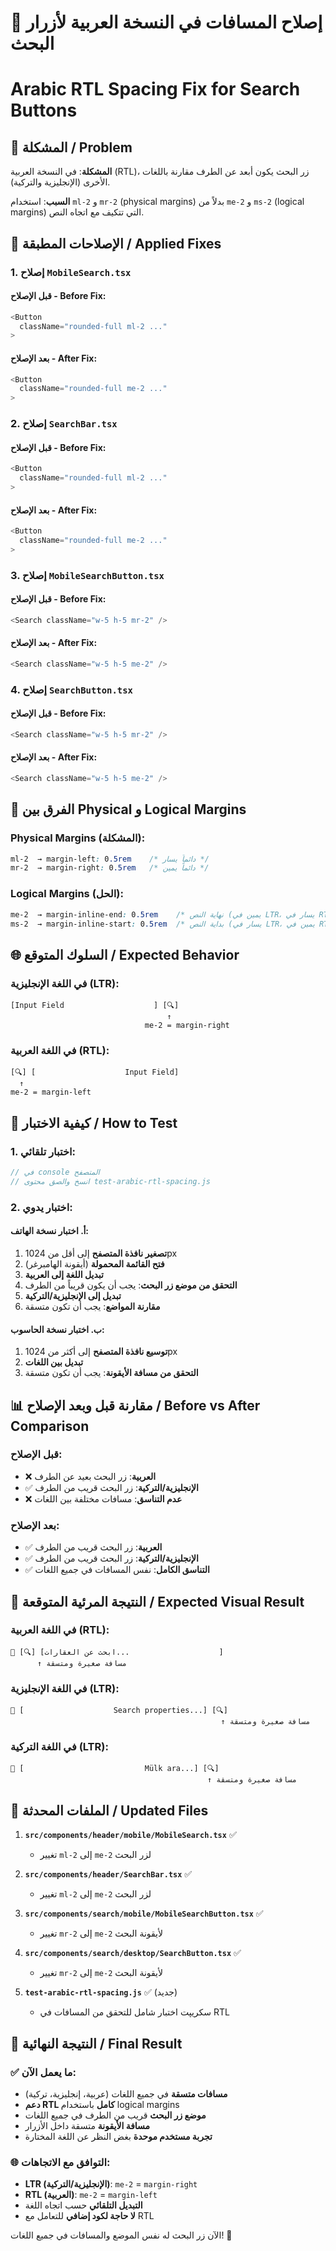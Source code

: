 # 🔧 إصلاح المسافات في النسخة العربية لأزرار البحث
# Arabic RTL Spacing Fix for Search Buttons

## 🚨 المشكلة / Problem

**المشكلة**: في النسخة العربية (RTL)، زر البحث يكون أبعد عن الطرف مقارنة باللغات الأخرى (الإنجليزية والتركية).

**السبب**: استخدام `ml-2` و `mr-2` (physical margins) بدلاً من `me-2` و `ms-2` (logical margins) التي تتكيف مع اتجاه النص.

## 🔧 الإصلاحات المطبقة / Applied Fixes

### 1. إصلاح `MobileSearch.tsx`

#### قبل الإصلاح - Before Fix:
```typescript
<Button
  className="rounded-full ml-2 ..."
>
```

#### بعد الإصلاح - After Fix:
```typescript
<Button
  className="rounded-full me-2 ..."
>
```

### 2. إصلاح `SearchBar.tsx`

#### قبل الإصلاح - Before Fix:
```typescript
<Button
  className="rounded-full ml-2 ..."
>
```

#### بعد الإصلاح - After Fix:
```typescript
<Button
  className="rounded-full me-2 ..."
>
```

### 3. إصلاح `MobileSearchButton.tsx`

#### قبل الإصلاح - Before Fix:
```typescript
<Search className="w-5 h-5 mr-2" />
```

#### بعد الإصلاح - After Fix:
```typescript
<Search className="w-5 h-5 me-2" />
```

### 4. إصلاح `SearchButton.tsx`

#### قبل الإصلاح - Before Fix:
```typescript
<Search className="w-5 h-5 mr-2" />
```

#### بعد الإصلاح - After Fix:
```typescript
<Search className="w-5 h-5 me-2" />
```

## 📐 الفرق بين Physical و Logical Margins

### Physical Margins (المشكلة):
```css
ml-2  → margin-left: 0.5rem    /* دائماً يسار */
mr-2  → margin-right: 0.5rem   /* دائماً يمين */
```

### Logical Margins (الحل):
```css
me-2  → margin-inline-end: 0.5rem    /* نهاية النص (يمين في LTR، يسار في RTL) */
ms-2  → margin-inline-start: 0.5rem  /* بداية النص (يسار في LTR، يمين في RTL) */
```

## 🌐 السلوك المتوقع / Expected Behavior

### في اللغة الإنجليزية (LTR):
```
[Input Field                    ] [🔍]
                                   ↑
                              me-2 = margin-right
```

### في اللغة العربية (RTL):
```
[🔍] [                    Input Field]
  ↑
me-2 = margin-left
```

## 🧪 كيفية الاختبار / How to Test

### 1. اختبار تلقائي:
```javascript
// في console المتصفح
// انسخ والصق محتوى test-arabic-rtl-spacing.js
```

### 2. اختبار يدوي:

#### أ. اختبار نسخة الهاتف:
1. **تصغير نافذة المتصفح** إلى أقل من 1024px
2. **فتح القائمة المحمولة** (أيقونة الهامبرغر)
3. **تبديل اللغة إلى العربية**
4. **التحقق من موضع زر البحث**: يجب أن يكون قريباً من الطرف
5. **تبديل إلى الإنجليزية/التركية**
6. **مقارنة المواضع**: يجب أن تكون متسقة

#### ب. اختبار نسخة الحاسوب:
1. **توسيع نافذة المتصفح** إلى أكثر من 1024px
2. **تبديل بين اللغات**
3. **التحقق من مسافة الأيقونة**: يجب أن تكون متسقة

## 📊 مقارنة قبل وبعد الإصلاح / Before vs After Comparison

### قبل الإصلاح:
- ❌ **العربية**: زر البحث بعيد عن الطرف
- ✅ **الإنجليزية/التركية**: زر البحث قريب من الطرف
- ❌ **عدم التناسق**: مسافات مختلفة بين اللغات

### بعد الإصلاح:
- ✅ **العربية**: زر البحث قريب من الطرف
- ✅ **الإنجليزية/التركية**: زر البحث قريب من الطرف
- ✅ **التناسق الكامل**: نفس المسافات في جميع اللغات

## 🎯 النتيجة المرئية المتوقعة / Expected Visual Result

### في اللغة العربية (RTL):
```
📱 [🔍] [ابحث عن العقارات...                    ]
      ↑ مسافة صغيرة ومتسقة
```

### في اللغة الإنجليزية (LTR):
```
📱 [                    Search properties...] [🔍]
                                               ↑ مسافة صغيرة ومتسقة
```

### في اللغة التركية (LTR):
```
📱 [                           Mülk ara...] [🔍]
                                            ↑ مسافة صغيرة ومتسقة
```

## 📁 الملفات المحدثة / Updated Files

1. **`src/components/header/mobile/MobileSearch.tsx`** ✅
   - تغيير `ml-2` إلى `me-2` لزر البحث

2. **`src/components/header/SearchBar.tsx`** ✅
   - تغيير `ml-2` إلى `me-2` لزر البحث

3. **`src/components/search/mobile/MobileSearchButton.tsx`** ✅
   - تغيير `mr-2` إلى `me-2` لأيقونة البحث

4. **`src/components/search/desktop/SearchButton.tsx`** ✅
   - تغيير `mr-2` إلى `me-2` لأيقونة البحث

5. **`test-arabic-rtl-spacing.js`** ✅ (جديد)
   - سكريپت اختبار شامل للتحقق من المسافات في RTL

## 🎉 النتيجة النهائية / Final Result

### ✅ ما يعمل الآن:
- **مسافات متسقة** في جميع اللغات (عربية، إنجليزية، تركية)
- **دعم RTL كامل** باستخدام logical margins
- **موضع زر البحث** قريب من الطرف في جميع اللغات
- **مسافة الأيقونة** متسقة داخل الأزرار
- **تجربة مستخدم موحدة** بغض النظر عن اللغة المختارة

### 🌐 التوافق مع الاتجاهات:
- **LTR (الإنجليزية/التركية)**: `me-2` = `margin-right`
- **RTL (العربية)**: `me-2` = `margin-left`
- **التبديل التلقائي** حسب اتجاه اللغة
- **لا حاجة لكود إضافي** للتعامل مع RTL

الآن زر البحث له نفس الموضع والمسافات في جميع اللغات! 🎉
